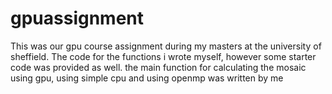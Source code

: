 # gpuassignment

This was our gpu course assignment during my masters at the university of sheffield. 
The code for the functions i wrote myself, however some starter code was provided as well. the main
function for calculating the mosaic using gpu, using simple cpu and using openmp was written by me
